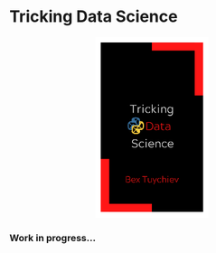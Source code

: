 # Tricking Data Science

<p style="text-align:center;">
    <img src="images/cover.png" width=200 height=320 alt="Tricking data science logo">
</p>

### Work in progress...